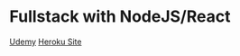 # Fullstack with NodeJS/React

[Udemy](https://www.udemy.com/course/node-with-react-fullstack-web-development/)
[Heroku Site](https://agb-dev-86-fs-node-react.herokuapp.com/)
